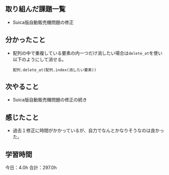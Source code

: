 ## 取り組んだ課題一覧
* Suica版自動販売機問題の修正
## 分かったこと
* 配列の中で重複している要素の内一つだけ消したい場合は```delete_at```を使い以下のようにして消せる。
  ```
  配列.delete_at(配列.index(消したい要素))
  ```
    
    

## 次やること
*  Suica版自動販売機問題の修正の続き
## 感じたこと
*  過去１修正に時間がかかっているが、自力でなんとかなりそうなのは良かった。
 
## 学習時間
今日：4.0h
合計：297.0h
